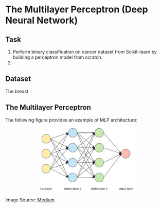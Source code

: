 # The Multilayer Perceptron (Deep Neural Network)

## Task
1. Perform binary classification on cancer dataset from Scikit-learn by building a perceptron model from scratch. 
2. 

## Dataset
The breast 

## The Multilayer Perceptron

The following figure provides an example of MLP architecture:
<div style="text-align:center">
<img src="https://github.com/kashifliaqat/Data_Science_and_Machine-Learning/raw/main/Images/MLP.png" alt="MultiLayer Perceptron" width="300" height="200">
</div>

Image Source: [Medium](https://miro.medium.com/v2/resize:fit:1000/1*3fA77_mLNiJTSgZFhYnU0Q.png)